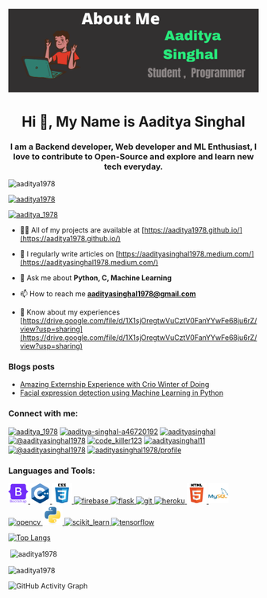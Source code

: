 <p align="center"> <img src="https://github.com/Aaditya1978/Aaditya1978/blob/main/Aaditya.png?raw=true" alt="aaditya1978" /> </p>

<h1 align="center">Hi 👋, My Name is Aaditya Singhal</h1>
<h3 align="center">I am a Backend developer, Web developer and ML Enthusiast, I love to contribute to Open-Source and explore and learn new tech everyday.</h3>

<p align="left"> <img src="https://komarev.com/ghpvc/?username=aaditya1978&label=Profile%20views&color=0e75b6&style=flat" alt="aaditya1978" /> </p>

<p align="left"> <a href="https://github.com/ryo-ma/github-profile-trophy"><img src="https://github-profile-trophy.vercel.app/?username=aaditya1978" alt="aaditya1978" /></a> </p>

<p align="left"> <a href="https://twitter.com/aaditya_1978" target="blank"><img src="https://img.shields.io/twitter/follow/aaditya_1978?logo=twitter&style=for-the-badge" alt="aaditya_1978" /></a> </p>

- 👨‍💻 All of my projects are available at [https://aaditya1978.github.io/](https://aaditya1978.github.io/)

- 📝 I regularly write articles on [https://aadityasinghal1978.medium.com/](https://aadityasinghal1978.medium.com/)

- 💬 Ask me about **Python, C, Machine Learning**

- 📫 How to reach me **aadityasinghal1978@gmail.com**

- 📄 Know about my experiences [https://drive.google.com/file/d/1X1sjOregtwVuCztV0FanYYwFe68ju6rZ/view?usp=sharing](https://drive.google.com/file/d/1X1sjOregtwVuCztV0FanYYwFe68ju6rZ/view?usp=sharing)

### Blogs posts
<!-- BLOG-POST-LIST:START -->
- [Amazing Externship Experience with Crio Winter of Doing](https://aadityasinghal1978.medium.com/amazing-externship-experience-with-crio-winter-of-doing-4dba77702ad3?source=rss-f49749343904------2)
- [Facial expression detection using Machine Learning in Python](https://medium.com/analytics-vidhya/facial-expression-detection-using-machine-learning-in-python-c6a188ac765f?source=rss-f49749343904------2)
<!-- BLOG-POST-LIST:END -->

<h3 align="left">Connect with me:</h3>
<p align="left">
<a href="https://twitter.com/aaditya_1978" target="blank"><img align="center" src="https://cdn.jsdelivr.net/npm/simple-icons@3.0.1/icons/twitter.svg" alt="aaditya_1978" height="30" width="40" /></a>
<a href="https://linkedin.com/in/aaditya-singhal-a46720192" target="blank"><img align="center" src="https://cdn.jsdelivr.net/npm/simple-icons@3.0.1/icons/linkedin.svg" alt="aaditya-singhal-a46720192" height="30" width="40" /></a>
<a href="https://kaggle.com/aadityasinghal" target="blank"><img align="center" src="https://cdn.jsdelivr.net/npm/simple-icons@3.0.1/icons/kaggle.svg" alt="aadityasinghal" height="30" width="40" /></a>
<a href="https://medium.com/@aadityasinghal1978" target="blank"><img align="center" src="https://cdn.jsdelivr.net/npm/simple-icons@3.0.1/icons/medium.svg" alt="@aadityasinghal1978" height="30" width="40" /></a>
<a href="https://www.codechef.com/users/code_killer123" target="blank"><img align="center" src="https://cdn.jsdelivr.net/npm/simple-icons@3.1.0/icons/codechef.svg" alt="code_killer123" height="30" width="40" /></a>
<a href="https://www.hackerrank.com/aadityasinghal11" target="blank"><img align="center" src="https://cdn.jsdelivr.net/npm/simple-icons@3.0.1/icons/hackerrank.svg" alt="aadityasinghal11" height="30" width="40" /></a>
<a href="https://www.hackerearth.com/@aadityasinghal1978" target="blank"><img align="center" src="https://cdn.jsdelivr.net/npm/simple-icons@3.0.1/icons/hackerearth.svg" alt="@aadityasinghal1978" height="30" width="40" /></a>
<a href="https://auth.geeksforgeeks.org/user/aadityasinghal1978/profile" target="blank"><img align="center" src="https://cdn.jsdelivr.net/npm/simple-icons@3.0.1/icons/geeksforgeeks.svg" alt="aadityasinghal1978/profile" height="30" width="40" /></a>
</p>

<h3 align="left">Languages and Tools:</h3>
<p align="left"> <a href="https://getbootstrap.com" target="_blank"> <img src="https://raw.githubusercontent.com/devicons/devicon/master/icons/bootstrap/bootstrap-plain-wordmark.svg" alt="bootstrap" width="40" height="40"/> </a> <a href="https://www.w3schools.com/cpp/" target="_blank"> <img src="https://raw.githubusercontent.com/devicons/devicon/master/icons/cplusplus/cplusplus-original.svg" alt="cplusplus" width="40" height="40"/> </a> <a href="https://www.w3schools.com/css/" target="_blank"> <img src="https://raw.githubusercontent.com/devicons/devicon/master/icons/css3/css3-original-wordmark.svg" alt="css3" width="40" height="40"/> </a> <a href="https://firebase.google.com/" target="_blank"> <img src="https://www.vectorlogo.zone/logos/firebase/firebase-icon.svg" alt="firebase" width="40" height="40"/> </a> <a href="https://flask.palletsprojects.com/" target="_blank"> <img src="https://www.vectorlogo.zone/logos/pocoo_flask/pocoo_flask-icon.svg" alt="flask" width="40" height="40"/> </a> <a href="https://git-scm.com/" target="_blank"> <img src="https://www.vectorlogo.zone/logos/git-scm/git-scm-icon.svg" alt="git" width="40" height="40"/> </a> <a href="https://heroku.com" target="_blank"> <img src="https://www.vectorlogo.zone/logos/heroku/heroku-icon.svg" alt="heroku" width="40" height="40"/> </a> <a href="https://www.w3.org/html/" target="_blank"> <img src="https://raw.githubusercontent.com/devicons/devicon/master/icons/html5/html5-original-wordmark.svg" alt="html5" width="40" height="40"/> </a> <a href="https://www.mysql.com/" target="_blank"> <img src="https://raw.githubusercontent.com/devicons/devicon/master/icons/mysql/mysql-original-wordmark.svg" alt="mysql" width="40" height="40"/> </a> <a href="https://opencv.org/" target="_blank"> <img src="https://www.vectorlogo.zone/logos/opencv/opencv-icon.svg" alt="opencv" width="40" height="40"/> </a> <a href="https://www.python.org" target="_blank"> <img src="https://raw.githubusercontent.com/devicons/devicon/master/icons/python/python-original.svg" alt="python" width="40" height="40"/> </a> <a href="https://scikit-learn.org/" target="_blank"> <img src="https://upload.wikimedia.org/wikipedia/commons/0/05/Scikit_learn_logo_small.svg" alt="scikit_learn" width="40" height="40"/> </a> <a href="https://www.tensorflow.org" target="_blank"> <img src="https://www.vectorlogo.zone/logos/tensorflow/tensorflow-icon.svg" alt="tensorflow" width="40" height="40"/> </a> </p>

[![Top Langs](https://github-readme-stats.vercel.app/api/top-langs/?username=Aaditya1978)](https://github.com/anuraghazra/github-readme-stats)

<p>&nbsp;<img align="center" src="https://github-readme-stats.vercel.app/api?username=aaditya1978&show_icons=true&locale=en" alt="aaditya1978" /></p>

<p><img align="center" src="https://github-readme-streak-stats.herokuapp.com/?user=aaditya1978&" alt="aaditya1978" /></p>

![GitHub Activity Graph](https://activity-graph.herokuapp.com/graph?username=Aaditya1978)  
